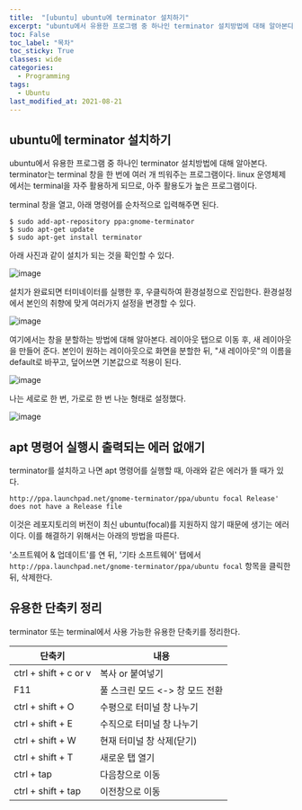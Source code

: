 ```yaml
---
title:  "[ubuntu] ubuntu에 terminator 설치하기"
excerpt: "ubuntu에서 유용한 프로그램 중 하나인 terminator 설치방법에 대해 알아본다."
toc: False
toc_label: "목차"
toc_sticky: True
classes: wide
categories:
  - Programming
tags:
  - Ubuntu
last_modified_at: 2021-08-21
---
```


## ubuntu에 terminator 설치하기
ubuntu에서 유용한 프로그램 중 하나인 terminator 설치방법에 대해 알아본다. terminator는 terminal 창을 한 번에 여러 개 띄워주는 프로그램이다. linux 운영체제에서는 terminal을 자주 활용하게 되므로, 아주 활용도가 높은 프로그램이다.

terminal 창을 열고, 아래 명령어를 순차적으로 입력해주면 된다.

```
$ sudo add-apt-repository ppa:gnome-terminator
$ sudo apt-get update
$ sudo apt-get install terminator  
```
아래 사진과 같이 설치가 되는 것을 확인할 수 있다.

<img src="{{ site.url }}{{ site.baseurl }}/assets/images/2021-08-21-[ubuntu]_ubuntu에_terminator_설치하기/terminator_install.png" alt="image"> 

설치가 완료되면 터미네이터를 실행한 후, 우클릭하여 환경설정으로 진입한다. 환경설정에서 본인의 취향에 맞게 여러가지 설정을 변경할 수 있다.

<img src="{{ site.url }}{{ site.baseurl }}/assets/images/2021-08-21-[ubuntu]_ubuntu에_terminator_설치하기/terminator_setting2.png" alt="image"> 

여기에서는 창을 분할하는 방법에 대해 알아본다. 레이아웃 탭으로 이동 후, 새 레이아웃을 만들어 준다. 본인이 원하는 레이아웃으로 화면을 분할한 뒤, "새 레이아웃"의 이름을 default로 바꾸고, 덮어쓰면 기본값으로 적용이 된다.

<img src="{{ site.url }}{{ site.baseurl }}/assets/images/2021-08-21-[ubuntu]_ubuntu에_terminator_설치하기/terminator_setting3.png" alt="image"> 

나는 세로로 한 번, 가로로 한 번 나눈 형태로 설정했다.

<img src="{{ site.url }}{{ site.baseurl }}/assets/images/2021-08-21-[ubuntu]_ubuntu에_terminator_설치하기/terminator_setting4.png" alt="image"> 

## apt 명령어 실행시 출력되는 에러 없애기
terminator를 설치하고 나면 apt 명령어를 실행할 때, 아래와 같은 에러가 뜰 때가 있다.

```
http://ppa.launchpad.net/gnome-terminator/ppa/ubuntu focal Release' does not have a Release file
```

이것은 레포지토리의 버전이 최신 ubuntu(focal)를 지원하지 않기 때문에 생기는 에러이다. 이를 해결하기 위해서는 아래의 방법을 따른다.

'소프트웨어 & 업데이트'를 연 뒤, '기타 소프트웨어' 탭에서 `http://ppa.launchpad.net/gnome-terminator/ppa/ubuntu focal` 항목을 클릭한 뒤, 삭제한다.

## 유용한 단축키 정리
terminator 또는 terminal에서 사용 가능한 유용한 단축키를 정리한다.

|단축키|내용|
|---|---|
|ctrl + shift + c or v|복사 or 붙여넣기|
|F11|풀 스크린 모드 <-> 창 모드 전환|
|ctrl + shift + O|수평으로 터미널 창 나누기|
|ctrl + shift + E|수직으로 터미널 창 나누기|
|ctrl + shift + W|현재 터미널 창 삭제(닫기)|
|ctrl + shift + T|새로운 탭 열기|
|ctrl + tap|다음창으로 이동|
|ctrl + shift + tap|이전창으로 이동|
